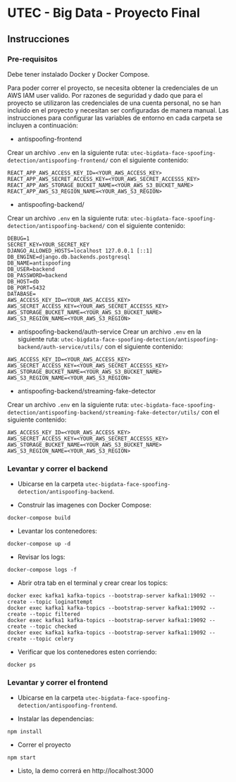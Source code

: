 # UTEC - Big Data  - Proyecto Final

## Instrucciones

### Pre-requisitos

Debe tener instalado Docker y Docker Compose.

Para poder correr el proyecto, se necesita obtener la credenciales de un AWS IAM user valido. Por razones de seguridad y dado que para el proyecto se utilizaron las credenciales de una cuenta personal, no se han incluido en el proyecto y necesitan ser configuradas de manera manual. Las instrucciones para configurar las variables de entorno en cada carpeta se incluyen a continuación:

- antispoofing-frontend

Crear un archivo `.env` en la siguiente ruta: `utec-bigdata-face-spoofing-detection/antispoofing-frontend/` con el siguiente contenido:

```
REACT_APP_AWS_ACCESS_KEY_ID=<YOUR_AWS_ACCESS_KEY>
REACT_APP_AWS_SECRET_ACCESS_KEY=<YOUR_AWS_SECRET_ACCESSS_KEY>
REACT_APP_AWS_STORAGE_BUCKET_NAME=<YOUR_AWS_S3_BUCKET_NAME>
REACT_APP_AWS_S3_REGION_NAME=<YOUR_AWS_S3_REGION>
```

- antispoofing-backend/

Crear un archivo `.env` en la siguiente ruta: `utec-bigdata-face-spoofing-detection/antispoofing-backend/` con el siguiente contenido:

```
DEBUG=1
SECRET_KEY=YOUR_SECRET_KEY
DJANGO_ALLOWED_HOSTS=localhost 127.0.0.1 [::1]
DB_ENGINE=django.db.backends.postgresql
DB_NAME=antispoofing
DB_USER=backend
DB_PASSWORD=backend
DB_HOST=db
DB_PORT=5432
DATABASE=
AWS_ACCESS_KEY_ID=<YOUR_AWS_ACCESS_KEY>
AWS_SECRET_ACCESS_KEY=<YOUR_AWS_SECRET_ACCESSS_KEY>
AWS_STORAGE_BUCKET_NAME=<YOUR_AWS_S3_BUCKET_NAME>
AWS_S3_REGION_NAME=<YOUR_AWS_S3_REGION>
```

- antispoofing-backend/auth-service
Crear un archivo `.env` en la siguiente ruta: `utec-bigdata-face-spoofing-detection/antispoofing-backend/auth-service/utils/` con el siguiente contenido:

```
AWS_ACCESS_KEY_ID=<YOUR_AWS_ACCESS_KEY>
AWS_SECRET_ACCESS_KEY=<YOUR_AWS_SECRET_ACCESSS_KEY>
AWS_STORAGE_BUCKET_NAME=<YOUR_AWS_S3_BUCKET_NAME>
AWS_S3_REGION_NAME=<YOUR_AWS_S3_REGION>
```

- antispoofing-backend/streaming-fake-detector

Crear un archivo `.env` en la siguiente ruta: `utec-bigdata-face-spoofing-detection/antispoofing-backend/streaming-fake-detector/utils/` con el siguiente contenido:

```
AWS_ACCESS_KEY_ID=<YOUR_AWS_ACCESS_KEY>
AWS_SECRET_ACCESS_KEY=<YOUR_AWS_SECRET_ACCESSS_KEY>
AWS_STORAGE_BUCKET_NAME=<YOUR_AWS_S3_BUCKET_NAME>
AWS_S3_REGION_NAME=<YOUR_AWS_S3_REGION>
```

### Levantar y correr el backend
- Ubicarse en la carpeta `utec-bigdata-face-spoofing-detection/antispoofing-backend`.

- Construir las imagenes con Docker Compose:

```
docker-compose build
```

- Levantar los contenedores:

```
docker-compose up -d
```

- Revisar los logs:

```
docker-compose logs -f
```

- Abrir otra tab en el terminal y crear crear los topics:

```
docker exec kafka1 kafka-topics --bootstrap-server kafka1:19092 --create --topic loginattempt
docker exec kafka1 kafka-topics --bootstrap-server kafka1:19092 --create --topic filtered
docker exec kafka1 kafka-topics --bootstrap-server kafka1:19092 --create --topic checked
docker exec kafka1 kafka-topics --bootstrap-server kafka1:19092 --create --topic celery
```

- Verificar que los contenedores esten corriendo:

```
docker ps
```

### Levantar y correr el frontend

- Ubicarse en la carpeta `utec-bigdata-face-spoofing-detection/antispoofing-frontend`.

- Instalar las dependencias:

```
npm install
```

- Correr el proyecto

```
npm start
```

- Listo, la demo correrá en http://localhost:3000